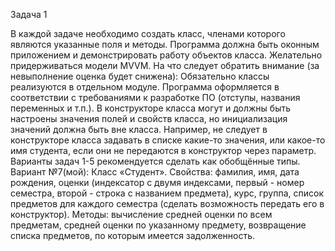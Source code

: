 Задача 1

В каждой задаче необходимо создать класс, членами которого являются указанные поля и методы. 
Программа должна быть оконным приложением и демонстрировать работу объектов класса. Желательно придерживаться модели MVVM. 
На что следует обратить внимание (за невыполнение оценка будет снижена): 
Обязательно классы реализуются в отдельном модуле. 
Программа оформляется в соответствии с требованиями к разработке ПО (отступы, названия переменных и т.п.). 
В конструкторе класса могут и должны быть настроены значения полей и свойств класса, но инициализация значений должна быть вне класса. 
Например, не следует в конструкторе класса задавать в списке какие-то значения, или какое-то имя студента, если они не передаются в конструктор через параметр.
Варианты задач 1-5 рекомендуется сделать как обобщённые типы.
Вариант №7(мой):
Класс «Студент».
Свойства: фамилия, имя, дата рождения, оценки (индексатор с двумя индексами, первый - номер семестра, второй - строка с названием предмета), курс, группа, список предметов для каждого семестра (сделать возможность передать его в конструктор).
Методы: вычисление средней оценки по всем предметам, средней оценки по указанному предмету, возвращение списка предметов, по которым имеется задолженность.
